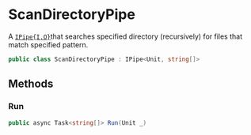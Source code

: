 # ScanDirectoryPipe
A [`IPipe{I,O}`](./IPipe{I,O}.md)that searches specified directory (recursively) for files that match specified pattern.

```cs
public class ScanDirectoryPipe : IPipe<Unit, string[]>
```

## Methods
### Run
```cs
public async Task<string[]> Run(Unit _)
```

